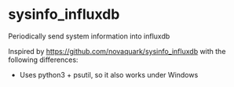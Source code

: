 # sysinfo_influxdb
Periodically send system information into influxdb

Inspired by https://github.com/novaquark/sysinfo_influxdb with the following differences:

* Uses python3 + psutil, so it also works under Windows
